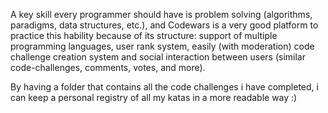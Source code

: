 A key skill every programmer should have is problem solving (algorithms, paradigms, data structures, etc.), and Codewars is a very good platform to practice this hability because of its structure: support of multiple programming languages, user rank system, easily (with moderation) code challenge creation system and social interaction between users (similar code-challenges, comments, votes, and more).

By having a folder that contains all the code challenges i have completed, i can keep a personal registry of all my katas in a more readable way :)
